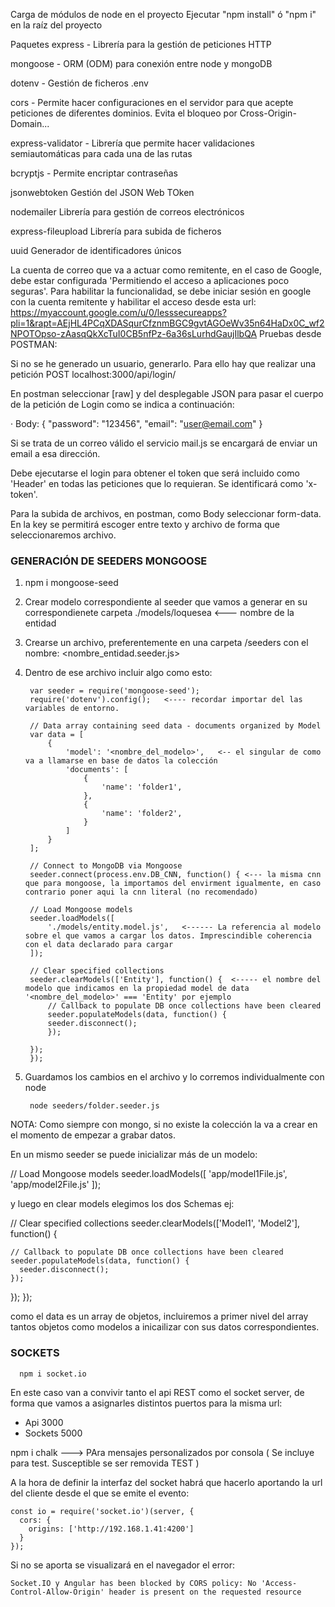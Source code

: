 Carga de módulos de node en el proyecto
Ejecutar "npm install" ó "npm i" en la raíz del proyecto

Paquetes
express - Librería para la gestión de peticiones HTTP

mongoose - ORM (ODM) para conexión entre node y mongoDB

dotenv - Gestión de ficheros .env

cors - Permite hacer configuraciones en el servidor para que acepte peticiones de diferentes dominios. Evita el bloqueo por Cross-Origin-Domain...

express-validator - Librería que permite hacer validaciones semiautomáticas para cada una de las rutas

bcryptjs - Permite encriptar contraseñas

jsonwebtoken Gestión del JSON Web TOken

nodemailer Librería para gestión de correos electrónicos

express-fileupload Librería para subida de ficheros

uuid Generador de identificadores únicos

La cuenta de correo que va a actuar como remitente, en el caso de Google,
debe estar configurada 'Permitiendo el acceso a aplicaciones poco seguras'. Para habilitar 
la funcionalidad, se debe iniciar sesión en google con la cuenta remitente y habilitar el acceso 
desde esta url:
https://myaccount.google.com/u/0/lesssecureapps?pli=1&rapt=AEjHL4PCqXDASqurCfznmBGC9gvtAGOeWv35n64HaDx0C_wf2NPOTOpso-zAasqQkXcTuI0CB5nfPz-6a36sLurhdGaujIlbQA
Pruebas desde POSTMAN:

Si no se he generado un usuario, generarlo. Para ello hay que realizar una petición POST localhost:3000/api/login/

En postman seleccionar [raw] y del desplegable JSON para pasar el cuerpo de la petición de Login como se indica a continuación:

· Body:
{ "password": "123456", "email": "user@email.com" }

Si se trata de un correo válido el servicio mail.js se encargará de enviar un email a esa dirección.

Debe ejecutarse el login para obtener el token que será incluido como 'Header' en todas las peticiones que lo requieran. Se identificará como 'x-token'.

Para la subida de archivos, en postman, como Body seleccionar form-data. En la key se permitirá escoger entre texto y archivo de forma que seleccionaremos archivo.



### GENERACIÓN DE SEEDERS MONGOOSE

1. npm i mongoose-seed

2. Crear modelo correspondiente al seeder que vamos a generar en su correspondienete carpeta ./models/loquesea <--- nombre de la entidad

3. Crearse un archivo, preferentemente en una carpeta /seeders con el nombre: <nombre_entidad.seeder.js>

4. Dentro de ese archivo incluir algo como esto:

        var seeder = require('mongoose-seed');
        require('dotenv').config();   <---- recordar importar del las variables de entorno.

        // Data array containing seed data - documents organized by Model
        var data = [
            {
                'model': '<nombre_del_modelo>',   <-- el singular de como va a llamarse en base de datos la colección
                'documents': [
                    {
                        'name': 'folder1',
                    },
                    {
                        'name': 'folder2',
                    }
                ]
            }
        ];
        
        // Connect to MongoDB via Mongoose
        seeder.connect(process.env.DB_CNN, function() { <--- la misma cnn que para mongoose, la importamos del envirment igualmente, en caso contrario poner aqui la cnn literal (no recomendado)
        
        // Load Mongoose models
        seeder.loadModels([
            './models/entity.model.js',   <------ La referencia al modelo sobre el que vamos a cargar los datos. Imprescindible coherencia con el data declarado para cargar
        ]);
        
        // Clear specified collections
        seeder.clearModels(['Entity'], function() {  <----- el nombre del modelo que indicamos en la propiedad model de data '<nombre_del_modelo>' === 'Entity' por ejemplo
            // Callback to populate DB once collections have been cleared
            seeder.populateModels(data, function() {
            seeder.disconnect();
            });
        
        });
        });

5. Guardamos los cambios en el archivo y lo corremos individualmente con node

        node seeders/folder.seeder.js

NOTA: Como siempre con mongo, si no existe la colección la va a crear en el momento de empezar a grabar datos.

En un mismo seeder se puede inicializar más de un modelo:

  // Load Mongoose models
  seeder.loadModels([
    'app/model1File.js',
    'app/model2File.js'
  ]);
 

 y luego en clear models elegimos los dos Schemas ej:


  // Clear specified collections
  seeder.clearModels(['Model1', 'Model2'], function() {
 
    // Callback to populate DB once collections have been cleared
    seeder.populateModels(data, function() {
      seeder.disconnect();
    });
 
  });
});

como el data es un array de objetos, incluiremos a primer nivel del array tantos objetos como modelos a inicailizar con sus datos correspondientes.



 
### SOCKETS

      npm i socket.io

En este caso van a convivir tanto el api REST como el socket server, de forma que vamos a asignarles distintos puertos para la misma url:

- Api 3000
- Sockets 5000

npm i chalk ---> PAra mensajes personalizados por consola ( Se incluye para test. Susceptible se ser removida TEST )

A la hora de definir la interfaz del socket habrá que hacerlo aportando la url del cliente desde el que se emite el evento:

    const io = require('socket.io')(server, {
      cors: {
        origins: ['http://192.168.1.41:4200']
      }
    });

Si no se aporta se visualizará en el navegador el error:

    Socket.IO y Angular has been blocked by CORS policy: No 'Access-Control-Allow-Origin' header is present on the requested resource